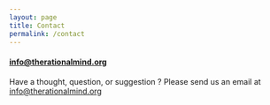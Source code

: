 ```yaml
---
layout: page
title: Contact
permalink: /contact
---
```


#### info@therationalmind.org

Have a thought, question, or suggestion ? Please send us an email at info@therationalmind.org